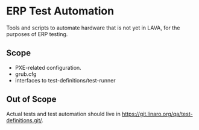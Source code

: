 ERP Test Automation
===================

Tools and scripts to automate hardware that is not yet in LAVA, for the
purposes of ERP testing.

Scope
-----

- PXE-related configuration.
- grub.cfg
- interfaces to test-definitions/test-runner

Out of Scope
------------

Actual tests and test automation should live in https://git.linaro.org/qa/test-definitions.git/.
